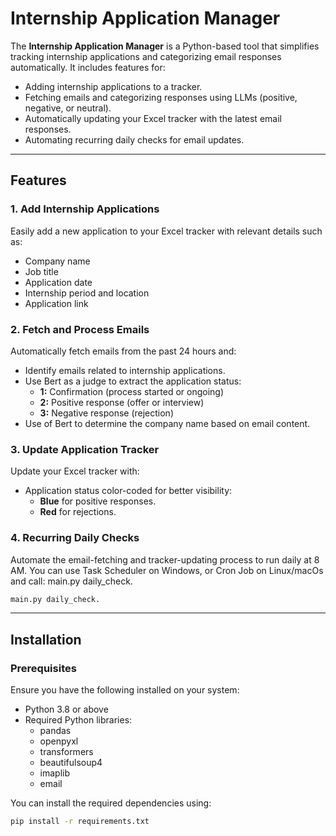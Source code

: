 # Internship Application Manager

The **Internship Application Manager** is a Python-based tool that simplifies tracking internship applications and categorizing email responses automatically. It includes features for:
- Adding internship applications to a tracker.
- Fetching emails and categorizing responses using LLMs (positive, negative, or neutral).
- Automatically updating your Excel tracker with the latest email responses.
- Automating recurring daily checks for email updates.

---

## Features

### 1. Add Internship Applications
Easily add a new application to your Excel tracker with relevant details such as:
- Company name
- Job title
- Application date
- Internship period and location
- Application link

### 2. Fetch and Process Emails
Automatically fetch emails from the past 24 hours and:
- Identify emails related to internship applications.
- Use Bert as a judge to extract the application status:
  - **1:** Confirmation (process started or ongoing)
  - **2:** Positive response (offer or interview)
  - **3:** Negative response (rejection)
- Use of Bert to determine the company name based on email content.

### 3. Update Application Tracker
Update your Excel tracker with:
- Application status color-coded for better visibility:
  - **Blue** for positive responses.
  - **Red** for rejections.

### 4. Recurring Daily Checks
Automate the email-fetching and tracker-updating process to run daily at 8 AM. You can use Task Scheduler on Windows, or Cron Job on Linux/macOs and call: 
main.py daily_check.
```bash
main.py daily_check.
```
---

## Installation

### Prerequisites
Ensure you have the following installed on your system:
- Python 3.8 or above
- Required Python libraries:
  - pandas
  - openpyxl
  - transformers
  - beautifulsoup4
  - imaplib
  - email

You can install the required dependencies using:
```bash
pip install -r requirements.txt
```
